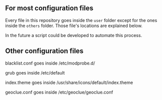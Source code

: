 ## For most configuration files

Every file in this repository goes inside the `user` folder except for the ones inside the `others` folder.
Those file's locations are explained below.

In the future a script could be developed to automate this process.

## Other configuration files

blacklist.conf goes inside /etc/modprobe.d/

grub goes inside /etc/default

index.theme goes inside /usr/share/icons/default/index.theme

geoclue.conf goes inside /etc/geoclue/geoclue.conf

